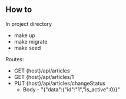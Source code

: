 
## How to

In project directory

- make up
- make migrate
- make seed

Routes:
- GET {host}/api/articles
- GET {host}/api/articles/1
- PUT {host}/api/articles/changeStatus
  - Body - "{"data\":{"id":"1","is_active":0}}"
